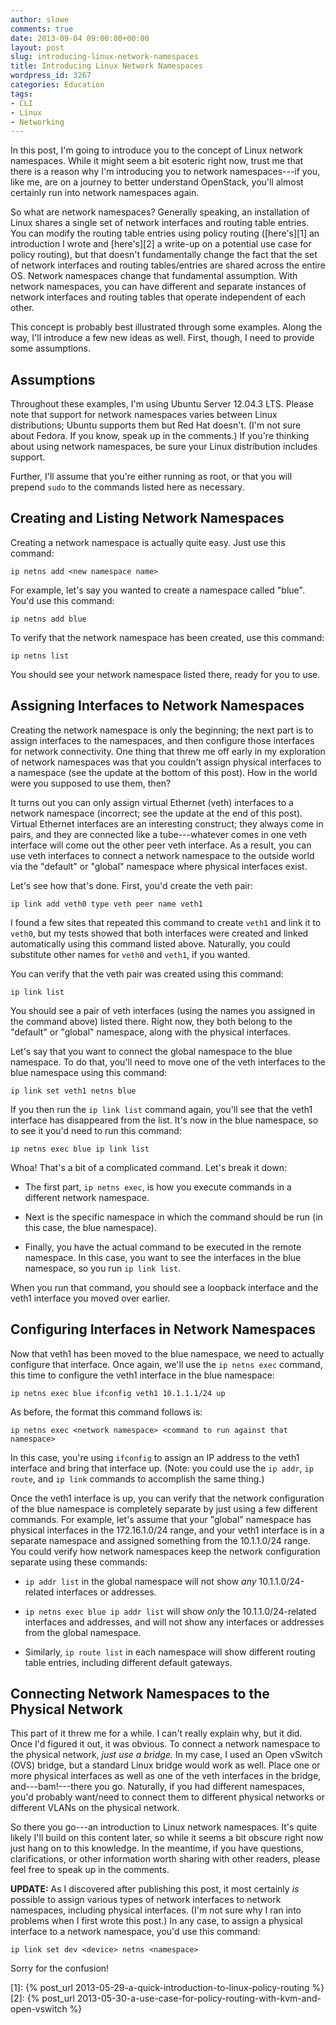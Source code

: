 ```yaml
---
author: slowe
comments: true
date: 2013-09-04 09:00:00+00:00
layout: post
slug: introducing-linux-network-namespaces
title: Introducing Linux Network Namespaces
wordpress_id: 3267
categories: Education
tags:
- CLI
- Linux
- Networking
---
```


In this post, I'm going to introduce you to the concept of Linux network namespaces. While it might seem a bit esoteric right now, trust me that there is a reason why I'm introducing you to network namespaces---if you, like me, are on a journey to better understand OpenStack, you'll almost certainly run into network namespaces again.

So what are network namespaces? Generally speaking, an installation of Linux shares a single set of network interfaces and routing table entries. You can modify the routing table entries using policy routing ([here's][1] an introduction I wrote and [here's][2] a write-up on a potential use case for policy routing), but that doesn't fundamentally change the fact that the set of network interfaces and routing tables/entries are shared across the entire OS. Network namespaces change that fundamental assumption. With network namespaces, you can have different and separate instances of network interfaces and routing tables that operate independent of each other.

This concept is probably best illustrated through some examples. Along the way, I'll introduce a few new ideas as well. First, though, I need to provide some assumptions.

## Assumptions

Throughout these examples, I'm using Ubuntu Server 12.04.3 LTS. Please note that support for network namespaces varies between Linux distributions; Ubuntu supports them but Red Hat doesn't. (I'm not sure about Fedora. If you know, speak up in the comments.) If you're thinking about using network namespaces, be sure your Linux distribution includes support.

Further, I'll assume that you're either running as root, or that you will prepend `sudo` to the commands listed here as necessary.

## Creating and Listing Network Namespaces

Creating a network namespace is actually quite easy. Just use this command:

    ip netns add <new namespace name>

For example, let's say you wanted to create a namespace called "blue". You'd use this command:

    ip netns add blue

To verify that the network namespace has been created, use this command:

    ip netns list

You should see your network namespace listed there, ready for you to use.

## Assigning Interfaces to Network Namespaces

Creating the network namespace is only the beginning; the next part is to assign interfaces to the namespaces, and then configure those interfaces for network connectivity. One thing that threw me off early in my exploration of network namespaces was that you couldn't assign physical interfaces to a namespace (see the update at the bottom of this post). How in the world were you supposed to use them, then?

It turns out you can only assign virtual Ethernet (veth) interfaces to a network namespace (incorrect; see the update at the end of this post). Virtual Ethernet interfaces are an interesting construct; they always come in pairs, and they are connected like a tube---whatever comes in one veth interface will come out the other peer veth interface. As a result, you can use veth interfaces to connect a network namespace to the outside world via the "default" or "global" namespace where physical interfaces exist.

Let's see how that's done. First, you'd create the veth pair:

    ip link add veth0 type veth peer name veth1

I found a few sites that repeated this command to create `veth1` and link it to `veth0`, but my tests showed that both interfaces were created and linked automatically using this command listed above. Naturally, you could substitute other names for `veth0` and `veth1`, if you wanted.

You can verify that the veth pair was created using this command:

    ip link list

You should see a pair of veth interfaces (using the names you assigned in the command above) listed there. Right now, they both belong to the "default" or "global" namespace, along with the physical interfaces.

Let's say that you want to connect the global namespace to the blue namespace. To do that, you'll need to move one of the veth interfaces to the blue namespace using this command:

    ip link set veth1 netns blue

If you then run the `ip link list` command again, you'll see that the veth1 interface has disappeared from the list. It's now in the blue namespace, so to see it you'd need to run this command:

    ip netns exec blue ip link list

Whoa! That's a bit of a complicated command. Let's break it down:

* The first part, `ip netns exec`, is how you execute commands in a different network namespace.

* Next is the specific namespace in which the command should be run (in this case, the blue namespace).

* Finally, you have the actual command to be executed in the remote namespace. In this case, you want to see the interfaces in the blue namespace, so you run `ip link list`.

When you run that command, you should see a loopback interface and the veth1 interface you moved over earlier.

## Configuring Interfaces in Network Namespaces

Now that veth1 has been moved to the blue namespace, we need to actually configure that interface. Once again, we'll use the `ip netns exec` command, this time to configure the veth1 interface in the blue namespace:

    ip netns exec blue ifconfig veth1 10.1.1.1/24 up

As before, the format this command follows is:

    ip netns exec <network namespace> <command to run against that namespace>

In this case, you're using `ifconfig` to assign an IP address to the veth1 interface and bring that interface up. (Note: you could use the `ip addr`, `ip route`, and `ip link` commands to accomplish the same thing.)

Once the veth1 interface is up, you can verify that the network configuration of the blue namespace is completely separate by just using a few different commands. For example, let's assume that your "global" namespace has physical interfaces in the 172.16.1.0/24 range, and your veth1 interface is in a separate namespace and assigned something from the 10.1.1.0/24 range. You could verify how network namespaces keep the network configuration separate using these commands:

* `ip addr list` in the global namespace will not show _any_ 10.1.1.0/24-related interfaces or addresses.

* `ip netns exec blue ip addr list` will show _only_ the 10.1.1.0/24-related interfaces and addresses, and will not show any interfaces or addresses from the global namespace.

* Similarly, `ip route list` in each namespace will show different routing table entries, including different default gateways.

## Connecting Network Namespaces to the Physical Network

This part of it threw me for a while. I can't really explain why, but it did. Once I'd figured it out, it was obvious. To connect a network namespace to the physical network, _just use a bridge._ In my case, I used an Open vSwitch (OVS) bridge, but a standard Linux bridge would work as well. Place one or more physical interfaces as well as one of the veth interfaces in the bridge, and---bam!---there you go. Naturally, if you had different namespaces, you'd probably want/need to connect them to different physical networks or different VLANs on the physical network.

So there you go---an introduction to Linux network namespaces. It's quite likely I'll build on this content later, so while it seems a bit obscure right now just hang on to this knowledge. In the meantime, if you have questions, clarifications, or other information worth sharing with other readers, please feel free to speak up in the comments.

**UPDATE:** As I discovered after publishing this post, it most certainly _is_ possible to assign various types of network interfaces to network namespaces, including physical interfaces. (I'm not sure why I ran into problems when I first wrote this post.) In any case, to assign a physical interface to a network namespace, you'd use this command:

    ip link set dev <device> netns <namespace>

Sorry for the confusion!



[1]: {% post_url 2013-05-29-a-quick-introduction-to-linux-policy-routing %}
[2]: {% post_url 2013-05-30-a-use-case-for-policy-routing-with-kvm-and-open-vswitch %}
